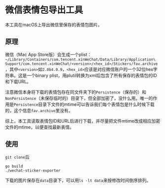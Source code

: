 # 微信表情包导出工具

本工具在macOS上导出微信里保存的表情包图片。

## 原理

微信（Mac App Store版）会生成一个plist：`~/Library/Containers/com.tencent.xinWeChat/Data/Library/Application\ Support/com.tencent.xinWeChat/<version>/<hex_id>/Stickers/fav.archive`，其中`<version>`如`2.0b4.0.9`，`<hex_id>`应该是对应微信账户的一个32位hex字符串。这是一个binary plist，用plutil转换为xml后包含了所有保存的表情包的ID和下载URL。

注意微信本身将下载的表情包存在同文件夹下的`Persistence`（保存的）和`NonPersistence`（未保存临时的）目录下，但全部加密了，没什么用。唯一的作用是`Persistence`目录下文件的mtime可以告诉我们每个表情包是什么时候下载的，这个信息`fav.archive`里没有。

综上，本工具读取表情包ID和URL后进行下载，并尽量把文件mtime改成相应加密文件的mtime，以便查找最新表情。

## 使用

`git clone`后

```
go build
./wechat-sticker-exporter
```

下载的图片保存在`data`目录下，可以用`ls -lt data`来按修改时间倒序排列。
